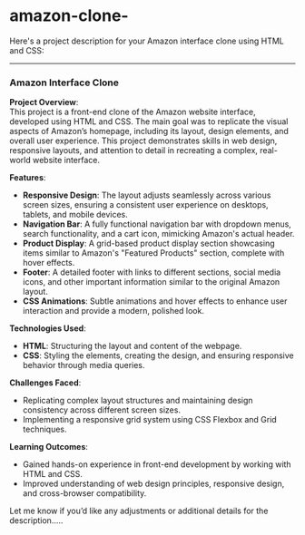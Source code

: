 # amazon-clone-
Here's a project description for your Amazon interface clone using HTML and CSS:

---

### **Amazon Interface Clone**

**Project Overview**:  
This project is a front-end clone of the Amazon website interface, developed using HTML and CSS. The main goal was to replicate the visual aspects of Amazon’s homepage, including its layout, design elements, and overall user experience. This project demonstrates skills in web design, responsive layouts, and attention to detail in recreating a complex, real-world website interface.

**Features**:
- **Responsive Design**: The layout adjusts seamlessly across various screen sizes, ensuring a consistent user experience on desktops, tablets, and mobile devices.
- **Navigation Bar**: A fully functional navigation bar with dropdown menus, search functionality, and a cart icon, mimicking Amazon's actual header.
- **Product Display**: A grid-based product display section showcasing items similar to Amazon's "Featured Products" section, complete with hover effects.
- **Footer**: A detailed footer with links to different sections, social media icons, and other important information similar to the original Amazon layout.
- **CSS Animations**: Subtle animations and hover effects to enhance user interaction and provide a modern, polished look.

**Technologies Used**:
- **HTML**: Structuring the layout and content of the webpage.
- **CSS**: Styling the elements, creating the design, and ensuring responsive behavior through media queries.

**Challenges Faced**:
- Replicating complex layout structures and maintaining design consistency across different screen sizes.
- Implementing a responsive grid system using CSS Flexbox and Grid techniques.

**Learning Outcomes**:
- Gained hands-on experience in front-end development by working with HTML and CSS.
- Improved understanding of web design principles, responsive design, and cross-browser compatibility.


Let me know if you’d like any adjustments or additional details for the description.....
